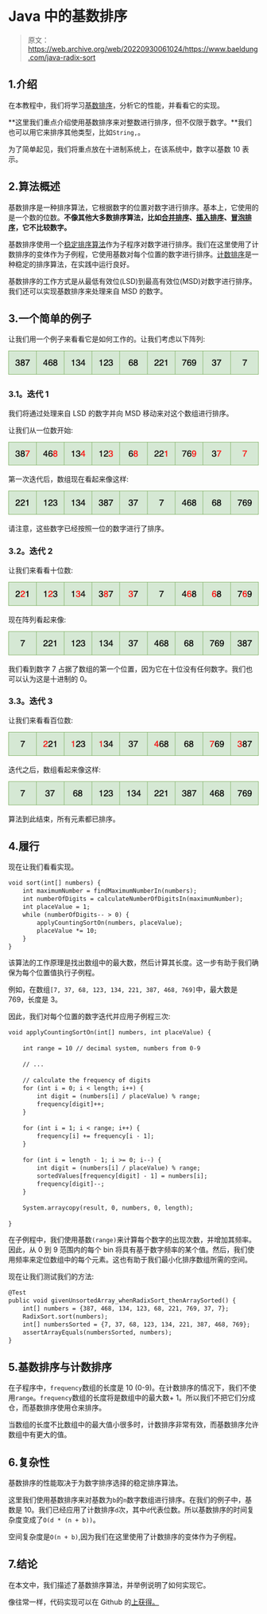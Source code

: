 # Java 中的基数排序

> 原文：<https://web.archive.org/web/20220930061024/https://www.baeldung.com/java-radix-sort>

## 1.介绍

在本教程中，我们将学习[基数排序](/web/20221126233111/https://www.baeldung.com/cs/radix-sort)，分析它的性能，并看看它的实现。

**这里我们重点介绍使用基数排序来对整数进行排序，但不仅限于数字。**我们也可以用它来排序其他类型，比如`String,`。

为了简单起见，我们将重点放在十进制系统上，在该系统中，数字以基数 10 表示。

## 2.算法概述

基数排序是一种排序算法，它根据数字的位置对数字进行排序。基本上，它使用的是一个数的位数。**不像其他大多数排序算法，比如[合并排序](/web/20221126233111/https://www.baeldung.com/java-merge-sort)、[插入排序](/web/20221126233111/https://www.baeldung.com/java-insertion-sort)、[冒泡排序](/web/20221126233111/https://www.baeldung.com/java-bubble-sort)，它不比较数字。**

基数排序使用一个[稳定排序算法](/web/20221126233111/https://www.baeldung.com/stable-sorting-algorithms)作为子程序对数字进行排序。我们在这里使用了计数排序的变体作为子例程，它使用基数对每个位置的数字进行排序。[计数排序](/web/20221126233111/https://www.baeldung.com/java-counting-sort)是一种稳定的排序算法，在实践中运行良好。

基数排序的工作方式是从最低有效位(LSD)到最高有效位(MSD)对数字进行排序。我们还可以实现基数排序来处理来自 MSD 的数字。

## 3.一个简单的例子

让我们用一个例子来看看它是如何工作的。让我们考虑以下阵列:

[![Array](img/3ee9b3c1b679b3abe102ec6e5b3d5d66.png)](/web/20221126233111/https://www.baeldung.com/wp-content/uploads/2019/09/Array.png)

### 3.1。迭代 1

我们将通过处理来自 LSD 的数字并向 MSD 移动来对这个数组进行排序。

让我们从一位数开始:

[![Before Iteration 1](img/ce062cb728ab32bbe75b8a1c19b6e414.png)](/web/20221126233111/https://www.baeldung.com/wp-content/uploads/2019/09/Before-Iteration-1.png)

第一次迭代后，数组现在看起来像这样:

[![After Iteration 1](img/2044c92a0f36f3c13de346fe524a3696.png)](/web/20221126233111/https://www.baeldung.com/wp-content/uploads/2019/09/After-Iteration-1.png)

请注意，这些数字已经按照一位的数字进行了排序。

### 3.2。迭代 2

让我们来看看十位数:

[![Before Iteration 2](img/382630e883a365e9438f2d3ec7925db4.png)](/web/20221126233111/https://www.baeldung.com/wp-content/uploads/2019/09/Before-Iteration-2.png)

现在阵列看起来像:

[![After Iteration 2](img/e437df63803f1c6952d2ba71dac8b2c4.png)](/web/20221126233111/https://www.baeldung.com/wp-content/uploads/2019/09/After-Iteration-2.png)

我们看到数字 7 占据了数组的第一个位置，因为它在十位没有任何数字。我们也可以认为这是十进制的 0。

### 3.3。迭代 3

让我们来看看百位数:

[![Before Iteration 3](img/3ead9277c59880510e5586094105bb4a.png)](/web/20221126233111/https://www.baeldung.com/wp-content/uploads/2019/09/Before-Iteration-3.png)

迭代之后，数组看起来像这样:

[![After Iteration 3](img/1c47a109513788b060fc8575abbb3f00.png)](/web/20221126233111/https://www.baeldung.com/wp-content/uploads/2019/09/After-Iteration-3.png)

算法到此结束，所有元素都已排序。

## 4.履行

现在让我们看看实现。

```
void sort(int[] numbers) {
    int maximumNumber = findMaximumNumberIn(numbers);
    int numberOfDigits = calculateNumberOfDigitsIn(maximumNumber);
    int placeValue = 1;
    while (numberOfDigits-- > 0) {
        applyCountingSortOn(numbers, placeValue);
        placeValue *= 10;
    }
}
```

该算法的工作原理是找出数组中的最大数，然后计算其长度。这一步有助于我们确保为每个位置值执行子例程。

例如，在数组`[7, 37, 68, 123, 134, 221, 387, 468, 769]`中，最大数是 769，长度是 3。

因此，我们对每个位置的数字迭代并应用子例程三次:

```
void applyCountingSortOn(int[] numbers, int placeValue) {

    int range = 10 // decimal system, numbers from 0-9

    // ...

    // calculate the frequency of digits
    for (int i = 0; i < length; i++) {
        int digit = (numbers[i] / placeValue) % range;
        frequency[digit]++;
    }

    for (int i = 1; i < range; i++) {
        frequency[i] += frequency[i - 1];
    }

    for (int i = length - 1; i >= 0; i--) {
        int digit = (numbers[i] / placeValue) % range;
        sortedValues[frequency[digit] - 1] = numbers[i];
        frequency[digit]--;
    }

    System.arraycopy(result, 0, numbers, 0, length); 

}
```

在子例程中，我们使用基数`(range)`来计算每个数字的出现次数，并增加其频率。因此，从 0 到 9 范围内的每个 bin 将具有基于数字频率的某个值。然后，我们使用频率来定位数组中的每个元素。这也有助于我们最小化排序数组所需的空间。

现在让我们测试我们的方法:

```
@Test
public void givenUnsortedArray_whenRadixSort_thenArraySorted() {
    int[] numbers = {387, 468, 134, 123, 68, 221, 769, 37, 7};
    RadixSort.sort(numbers);
    int[] numbersSorted = {7, 37, 68, 123, 134, 221, 387, 468, 769};
    assertArrayEquals(numbersSorted, numbers); 
}
```

## 5.基数排序与计数排序

在子程序中，`frequency`数组的长度是 10 (0-9)。在计数排序的情况下，我们不使用`range`。`frequency`数组的长度将是数组中的最大数+ 1。所以我们不把它们分成仓，而基数排序使用仓来排序。

当数组的长度不比数组中的最大值小很多时，计数排序非常有效，而基数排序允许数组中有更大的值。

## 6.复杂性

基数排序的性能取决于为数字排序选择的稳定排序算法。

这里我们使用基数排序来对基数为`b`的`n`数字数组进行排序。在我们的例子中，基数是 10。我们已经应用了计数排序`d`次，其中`d`代表位数。所以基数排序的时间复杂度变成了`O(d * (n + b))`。

空间复杂度是`O(n + b)`,因为我们在这里使用了计数排序的变体作为子例程。

## 7.结论

在本文中，我们描述了基数排序算法，并举例说明了如何实现它。

像往常一样，代码实现可以在 Github 的[上获得。](https://web.archive.org/web/20221126233111/https://github.com/eugenp/tutorials/tree/master/algorithms-modules/algorithms-sorting)
